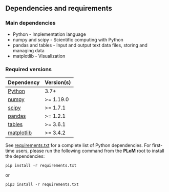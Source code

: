 ## Dependencies and requirements

### Main dependencies
* Python - Implementation language
* numpy and scipy - Scientific computing with Python
* pandas and tables - Input and output text data files, storing and managing data
* matplotlib - Visualization

### Required versions


  Dependency   |  Version(s)  
---------------|--------------
  [Python](https://www.python.org/downloads/)       |     3.7+
  [numpy](https://pypi.org/project/numpy/)        |  >= 1.19.0
  [scipy](https://pypi.org/project/scipy/)        |  >= 1.7.1
  [pandas](https://pypi.org/project/pandas/)      |  >= 1.2.1
  [tables](https://pypi.org/project/tables/)       |  >= 3.6.1
  [matplotlib](https://pypi.org/project/matplotlib/)   |  >= 3.4.2

See [requirements.txt](../requirements.txt) for a complete list of Python dependencies. For first-time users, please run the following command 
from the **PLoM** root to install the dependencies:

```shell
pip install -r requirements.txt
```
or
```shell
pip3 install -r requirements.txt
```
